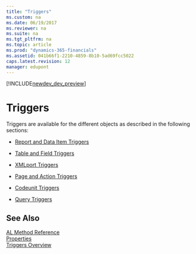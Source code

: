 ```yaml
---
title: "Triggers"
ms.custom: na
ms.date: 06/19/2017
ms.reviewer: na
ms.suite: na
ms.tgt_pltfrm: na
ms.topic: article
ms.prod: "dynamics-365-financials"
ms.assetid: 041b66f1-2210-4859-8b10-5ad69fcc5022
caps.latest.revision: 12
manager: edupont
---
```


[!INCLUDE[newdev_dev_preview](../includes/newdev_dev_preview.md)]

# Triggers
Triggers are available for the different objects as described in the following sections:  

-   [Report and Data Item Triggers](devenv-report-and-data-item-triggers.md)  

-   [Table and Field Triggers](devenv-table-and-field-triggers.md)  

-   [XMLport Triggers](devenv-xmlport-triggers.md)  

-   [Page and Action Triggers](devenv-page-and-action-triggers.md)  

-   [Codeunit Triggers](devenv-codeunit-triggers.md)  

-   [Query Triggers](devenv-query-triggers.md)  

## See Also  
 [AL Method Reference](../methods/devenv-al-method-reference.md)   
 [Properties](../properties/devenv-properties.md)   
 [Triggers Overview](../triggers-overview.md)
